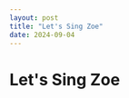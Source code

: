 ```yaml
---
layout: post
title: "Let's Sing Zoe"
date: 2024-09-04
---
```



# Let's Sing Zoe

<style>
  #video-container {
    display: flex;
    justify-content: center;
    align-items: center;
    min-height: 80vh; /* Ensures it takes up space before the footer */
    margin-bottom: 20px; /* Adds space below the video */
    z-index: 1; /* Ensures video does not overlap */
  }
</style>

<div id="video-container">
    <script src="https://player.vimeo.com/api/player.js"></script>
    <script>
    document.addEventListener("DOMContentLoaded", function() {
    var videoIDs = [
        "287009749", // ABC
        "287009913", // Baba black ship
        "287362325", // Native animal
        "287353905", // Wheel on the bus
        "287353768", // Twikle little star
        "287353269", // Rock a bye baby
        "287353131", // Open shut them
        // "287352861", // Old Macdonald
        "287012695", // Kookaburra
        "287012197", // Incey Wincey Spider
        "287007315", // Inanay
        "287363391", // Row your boat Karaoke
        "287011508", // Heads and shoulder
        "287011293", // If you happy you know it
        "287010859", // G'day
        //"287010728", // Little green frog
        //"287010560", // 5 little duck
        //"287010317", // Children of dreaming
        "287009595", // One two three four five
        //"287009412", // Wheel on bus karaoke
        "287009236", // Twinkle karaoke
        //"287008692", // Rock a bye baby kara
        "287008561"  // Open shut them kara
    ];

        var currentVideoIndex = 0;

        // Create and append the iframe to the container
        var iframe = document.createElement('iframe');
        iframe.width = "640";
        iframe.height = "360";
        iframe.frameBorder = "0";
        iframe.allow = "autoplay; fullscreen";
        iframe.allowFullscreen = true;
        iframe.src = "https://player.vimeo.com/video/" + videoIDs[currentVideoIndex];
        document.getElementById('video-container').appendChild(iframe);

        var player = new Vimeo.Player(iframe);

        function playNextVideo() {
            currentVideoIndex++;
            if (currentVideoIndex < videoIDs.length) {
                player.loadVideo(videoIDs[currentVideoIndex]).then(function() {
                    player.play();
                }).catch(function(error) {
                    console.error('Error loading video:', error);
                });
            } else {
                console.log('All videos have been played.');
            }
        }

        player.on('ended', function() {
            playNextVideo();
        });

        // Start playing the first video
        player.play();
    });
    </script>
</div>

<footer>
    From dad with love.
</footer>

